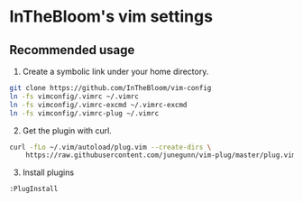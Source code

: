 # InTheBloom's vim settings

## Recommended usage
1. Create a symbolic link under your home directory.
```bash
git clone https://github.com/InTheBloom/vim-config
ln -fs vimconfig/.vimrc ~/.vimrc
ln -fs vimconfig/.vimrc-excmd ~/.vimrc-excmd
ln -fs vimconfig/.vimrc-plug ~/.vimrc
```

2. Get the plugin with curl.
```bash
curl -fLo ~/.vim/autoload/plug.vim --create-dirs \
    https://raw.githubusercontent.com/junegunn/vim-plug/master/plug.vim
```

3. Install plugins
```vim
:PlugInstall
```
